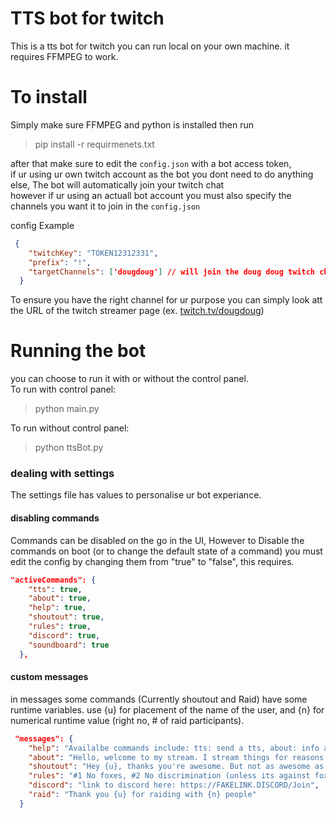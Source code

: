 # TTS bot for twitch
This is a tts bot for twitch you can run local on your own machine. it requires FFMPEG to work.

# To install 
Simply make sure FFMPEG and python is installed then run
>pip install -r requirmenets.txt

after that make sure to edit the `config.json` with a bot access token,\
if ur using ur own twitch account as the bot you dont need to do anything else, The bot will automatically join your twitch chat\
however if ur using an actuall bot account you must also specify the channels you want it to join in the `config.json`

config Example
```json
 {
    "twitchKey": "TOKEN12312331",
    "prefix": "!",
    "targetChannels": ['dougdoug'] // will join the doug doug twitch chat
  }
```


To ensure you have the right channel for ur purpose you can simply look att the URL of the twitch streamer page (ex. [twitch.tv/dougdoug](https://www.twitch.tv/dougdoug))

# Running the bot
you can choose to run it with or without the control panel.\
To run with control panel:
>python main.py

To run without control panel:
>python ttsBot.py


### dealing with settings
The settings file has values to personalise ur bot experiance.
#### disabling commands
Commands can be disabled on the go in the UI, However to Disable the commands on boot (or to change the default state of a command) you must edit the config by changing them from "true" to "false", this requires.
```json
"activeCommands": { 
    "tts": true,
    "about": true,
    "help": true,
    "shoutout": true,
    "rules": true,
    "discord": true,
    "soundboard": true
  },
```
#### custom messages
in messages some commands (Currently shoutout and Raid) have some runtime variables.
use {u} for placement of the name of the user, and {n} for numerical runtime value (right no, # of raid participants).
```json
 "messages": {
    "help": "Availalbe commands include: tts: send a tts, about: info about the channel, help: list commands and their use, shoutout: shoutout a user, rules: display the rules, discord: display the discord message, soundboard: plays sounds on stream",
    "about": "Hello, welcome to my stream. I stream things for reasons. lets all have a good time.",
    "shoutout": "Hey {u}, thanks you're awesome. But not as awesome as ducks.",
    "rules": "#1 No foxes, #2 No discrimination (unless its against foxes), #3 UwU, Ara ara",
    "discord": "link to discord here: https://FAKELINK.DISCORD/Join",
    "raid": "Thank you {u} for raiding with {n} people" 
  }
```
